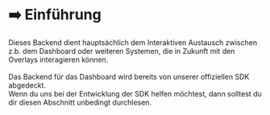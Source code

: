 # ➡️ Einführung

Dieses Backend dient hauptsächlich dem Interaktiven Austausch zwischen z.b. dem Dashboard oder weiteren Systemen, die in Zukunft mit den Overlays interagieren können.  \
\
Das Backend für das Dashboard wird bereits von unserer offiziellen SDK abgedeckt.\
Wenn du uns bei der Entwicklung der SDK helfen möchtest, dann solltest du dir diesen Abschnitt unbedingt durchlesen.
